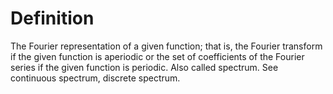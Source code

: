 # Definition

The Fourier representation of a given function; that is, the Fourier
transform if the given function is aperiodic or the set of coefficients
of the Fourier series if the given function is periodic. Also called
spectrum. See continuous spectrum, discrete spectrum.
